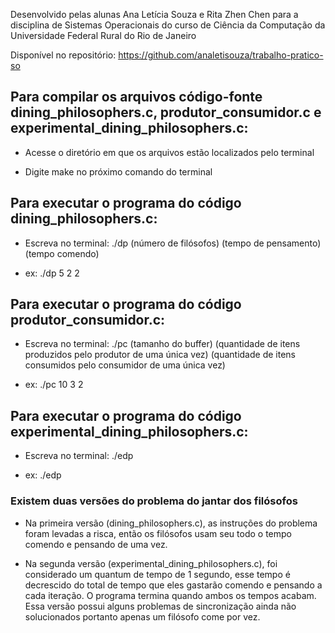 Desenvolvido pelas alunas Ana Letícia Souza e Rita Zhen Chen para a disciplina de Sistemas Operacionais do curso de Ciência da Computação da Universidade Federal Rural do Rio de Janeiro

Disponível no repositório: https://github.com/analetisouza/trabalho-pratico-so

## Para compilar os arquivos código-fonte dining_philosophers.c, produtor_consumidor.c e experimental_dining_philosophers.c:

- Acesse o diretório em que os arquivos estão localizados pelo terminal

- Digite make no próximo comando do terminal


## Para executar o programa do código dining_philosophers.c:

- Escreva no terminal: ./dp (número de filósofos) (tempo de pensamento) (tempo comendo)

- ex: ./dp 5 2 2


## Para executar o programa do código produtor_consumidor.c:

- Escreva no terminal: ./pc (tamanho do buffer) (quantidade de itens produzidos pelo produtor de uma única vez) (quantidade de itens consumidos pelo consumidor de uma única vez)

- ex: ./pc 10 3 2


## Para executar o programa do código experimental_dining_philosophers.c:

- Escreva no terminal: ./edp

- ex: ./edp


### Existem duas versões do problema do jantar dos filósofos

- Na primeira versão (dining_philosophers.c), as instruções do problema foram levadas a risca, então os filósofos usam seu todo o tempo comendo e pensando de uma vez.

- Na segunda versão (experimental_dining_philosophers.c), foi considerado um quantum de tempo de 1 segundo, esse tempo é decrescido do total de tempo que eles gastarão comendo e pensando a cada iteração. O programa termina quando ambos os tempos acabam. Essa versão possui alguns problemas de sincronização ainda não solucionados portanto apenas um filósofo come por vez.
